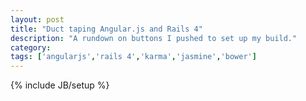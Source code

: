 ```yaml
---
layout: post
title: "Duct taping Angular.js and Rails 4"
description: "A rundown on buttons I pushed to set up my build."
category: 
tags: ['angularjs','rails 4','karma','jasmine','bower']
---
```

{% include JB/setup %}
